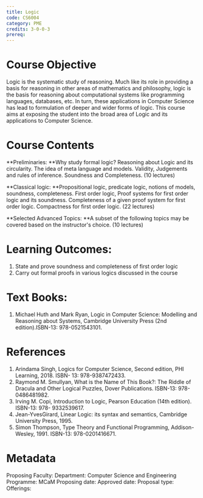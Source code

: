 ```yaml
---
title: Logic
code: CS6004
category: PME
credits: 3-0-0-3
prereq: 
---
```


# Course Objective
Logic is the systematic study of reasoning. Much like its role in
providing a basis for reasoning in other areas of mathematics and
philosophy, logic is the basis for reasoning about computational systems
like programming languages, databases, etc. In turn, these applications
in Computer Science has lead to formulation of deeper and wider forms of
logic. This course aims at exposing the student into the broad area of
Logic and its applications to Computer Science.

# Course Contents

**Preliminaries: **Why study formal logic? Reasoning about Logic and its circularity. The idea of meta language and models. Validity, Judgements and rules of inference. Soundness and Completeness. (10 lectures) 

**Classical logic: **Propositional logic, predicate logic, notions of models, soundness, completeness. First order logic, Proof systems for first order logic and its soundness. Completeness of a given proof system for first order logic. Compactness for first order logic. (22 lectures)

**Selected Advanced Topics: **A subset of the following topics may be covered based on the instructor's choice. (10 lectures)

# Learning Outcomes:
1.  State and prove soundness and completeness of first order logic
2.  Carry out formal proofs in various logics discussed in the course

# Text Books:
1.  Michael Huth and Mark Ryan, Logic in Computer Science: Modelling and
    Reasoning about Systems, Cambridge University Press (2nd
    edition).ISBN-13: 978-0521543101.

# References
1.  Arindama Singh, Logics for Computer Science, Second edition, PHI
    Learning, 2018. ISBN- 13: 978-9387472433.
2.  Raymond M. Smullyan, What is the Name of This Book?: The Riddle of
    Dracula and Other Logical Puzzles, Dover Publications. ISBN-13:
    978-0486481982.
3.  Irving M. Copi, Introduction to Logic, Pearson Education (14th
    edition). ISBN-13: 978- 9332539617.
4.  Jean-YvesGirard, Linear Logic: its syntax and semantics, Cambridge
    University Press, 1995.
5.  Simon Thompson, Type Theory and Functional Programming,
    Addison-Wesley, 1991. ISBN-13: 978-0201416671.

# Metadata
Proposing Faculty: 
Department: Computer Science and Engineering
Programme: MCaM
Proposing date:
Approved date:
Proposal type:
Offerings:

